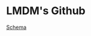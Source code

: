 # LMDM's Github

[Schema](https://github.com/Le-Monde-Du-Modee/.github/blob/main/profile/schema.png)
